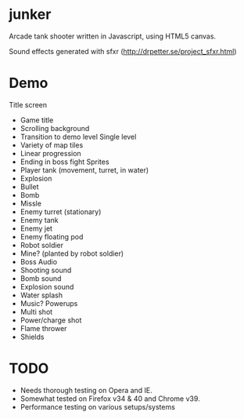 junker
======

Arcade tank shooter written in Javascript, using HTML5 canvas.

Sound effects generated with sfxr (http://drpetter.se/project_sfxr.html)

Demo
====

Title screen
* Game title
* Scrolling background
* Transition to demo level
Single level
* Variety of map tiles
* Linear progression
* Ending in boss fight
Sprites
* Player tank (movement, turret, in water)
* Explosion
* Bullet
* Bomb
* Missle
* Enemy turret (stationary)
* Enemy tank
* Enemy jet
* Enemy floating pod
* Robot soldier
* Mine? (planted by robot soldier)
* Boss
Audio
* Shooting sound
* Bomb sound
* Explosion sound
* Water splash
* Music?
Powerups
* Multi shot
* Power/charge shot
* Flame thrower
* Shields

TODO
====

* Needs thorough testing on Opera and IE. 
* Somewhat tested on Firefox v34 & 40 and Chrome v39.
* Performance testing on various setups/systems
